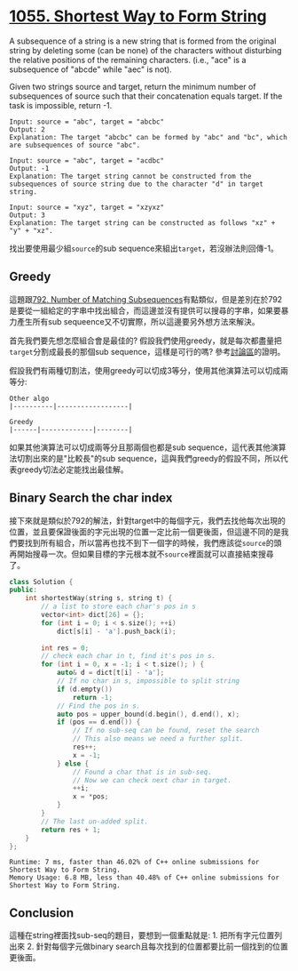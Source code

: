 # [1055. Shortest Way to Form String](https://leetcode.com/problems/shortest-way-to-form-string/)

A subsequence of a string is a new string that is formed from the original string by deleting some (can be none) of the characters without disturbing the relative positions of the remaining characters. (i.e., "ace" is a subsequence of "abcde" while "aec" is not).

Given two strings source and target, return the minimum number of subsequences of source such that their concatenation equals target. If the task is impossible, return -1.

```
Input: source = "abc", target = "abcbc"
Output: 2
Explanation: The target "abcbc" can be formed by "abc" and "bc", which are subsequences of source "abc".
```

```
Input: source = "abc", target = "acdbc"
Output: -1
Explanation: The target string cannot be constructed from the subsequences of source string due to the character "d" in target string.
```

```
Input: source = "xyz", target = "xzyxz"
Output: 3
Explanation: The target string can be constructed as follows "xz" + "y" + "xz".
```

找出要使用最少組`source`的sub sequence來組出`target`，若沒辦法則回傳-1。

## Greedy
這題跟[792. Number of Matching Subsequences](https://leetcode.com/problems/number-of-matching-subsequences/)有點類似，但是差別在於792是要從一組給定的字串中找出組合，而這邊並沒有提供可以搜尋的字串，如果要暴力產生所有sub sequeence又不切實際，所以這邊要另外想方法來解決。

首先我們要先想怎麼組合會是最佳的? 假設我們使用greedy，就是每次都盡量把`target`分割成最長的那個sub sequence，這樣是可行的嗎? 參考[討論區](https://leetcode.com/problems/shortest-way-to-form-string/discuss/309404/C%2B%2B-with-picture-greedy)的證明。

假設我們有兩種切割法，使用greedy可以切成3等分，使用其他演算法可以切成兩等分:
```
Other algo
|----------|------------------|

Greedy
|------|-------------|--------|
```
如果其他演算法可以切成兩等分且那兩個也都是sub sequence，這代表其他演算法切割出來的是"比較長"的sub sequence，這與我們greedy的假設不同，所以代表greedy切法必定能找出最佳解。

## Binary Search the char index
接下來就是類似於792的解法，針對target中的每個字元，我們去找他每次出現的位置，並且要保證後面的字元出現的位置一定比前一個更後面，但這邊不同的是我們要找到所有組合，所以當再也找不到下一個字的時候，我們應該從`source`的頭再開始搜尋一次。但如果目標的字元根本就不`source`裡面就可以直接結束搜尋了。

```cpp
class Solution {
public:
    int shortestWay(string s, string t) {
        // a list to store each char's pos in s
        vector<int> dict[26] = {};
        for (int i = 0; i < s.size(); ++i)
            dict[s[i] - 'a'].push_back(i);
        
        int res = 0;
        // check each char in t, find it's pos in s.
        for (int i = 0, x = -1; i < t.size(); ) {
            auto& d = dict[t[i] - 'a'];
            // If no char in s, impossible to split string
            if (d.empty())
                return -1;
            // Find the pos in s.
            auto pos = upper_bound(d.begin(), d.end(), x);
            if (pos == d.end()) {
                // If no sub-seq can be found, reset the search
                // This also means we need a further split.
                res++;
                x = -1;
            } else {
                // Found a char that is in sub-seq.
                // Now we can check next char in target.
                ++i;
                x = *pos;
            }
        }
        // The last un-added split.
        return res + 1;
    }
};
```

```
Runtime: 7 ms, faster than 46.02% of C++ online submissions for Shortest Way to Form String.
Memory Usage: 6.8 MB, less than 40.48% of C++ online submissions for Shortest Way to Form String.
```

## Conclusion
這種在string裡面找sub-seq的題目，要想到一個重點就是: 1. 把所有字元位置列出來 2. 針對每個字元做binary search且每次找到的位置都要比前一個找到的位置更後面。
